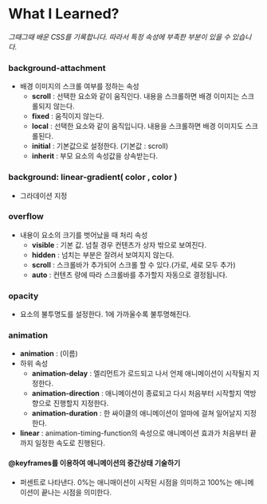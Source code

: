 # What I Learned?

*그때그때 배운 CSS를 기록합니다. 따라서 특정 속성에 부족한 부분이 있을 수 있습니다.*

### background-attachment 

* 배경 이미지의 스크롤 여부를 정하는 속성
  * **scroll** : 선택한 요소와 같이 움직인다. 내용을 스크롤하면 배경 이미지는 스크롤되지 않는다.
  * **fixed** : 움직이지 않는다.
  * **local** : 선택한 요소와 같이 움직입니다. 내용을 스크롤하면 배경 이미지도 스크롤된다.
  * **initial** : 기본값으로 설정한다. (기본값 : scroll)
  * **inherit** : 부모 요소의 속성값을 상속받는다.

### background: linear-gradient( color , color )

* 그라데이션 지정

### overflow

* 내용이 요소의 크기를 벗어났을 때 처리 속성
  * **visible** : 기본 값. 넘칠 경우 컨텐츠가 상자 밖으로 보여진다.
  * **hidden** : 넘치는 부분은 잘려서 보여지지 않는다.
  * **scroll** : 스크롤바가 추가되어 스크롤 할 수 있다.(가로, 세로 모두 추가)
  * **auto** : 컨텐츠 량에 따라 스크롤바를 추가할지 자동으로 결정됩니다.

### opacity 

* 요소의 불투명도를 설정한다. 1에 가까울수록 불투명해진다.

### animation 

* **animation** : (이름)
* 하위 속성
  * **animation-delay** : 엘리먼트가 로드되고 나서 언제 애니메이션이 시작될지 지정한다.
  * **animation-direction** : 애니메이션이 종료되고 다시 처음부터 시작할지 역방향으로 진행할지 지정한다.
  * **animation-duration** : 한 싸이클의 애니메이션이 얼마에 걸쳐 일어날지 지정한다.
* **linear** : animation-timing-function의 속성으로 애니메이션 효과가 처음부터 끝까지 일정한 속도로 진행된다.

#### @keyframes를 이용하여 애니메이션의 중간상태 기술하기

* 퍼센트로 나타낸다. 0%는 애니매이션이 시작된 시점을 의미하고 100%는 애니메이션이 끝나는 시점을 의미한다. 